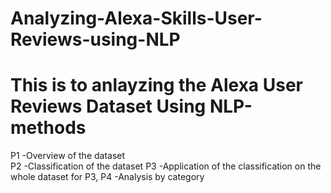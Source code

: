 # Analyzing-Alexa-Skills-User-Reviews-using-NLP
# This is to anlayzing the Alexa User Reviews Dataset Using NLP-methods
P1 -Overview of the dataset  
P2 -Classification of the dataset 
P3 -Application of the classification on the whole dataset for P3, 
P4 -Analysis by category
